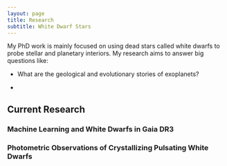 ```yaml
---
layout: page
title: Research
subtitle: White Dwarf Stars
---
```


My PhD work is mainly focused on using dead stars called white dwarfs to probe stellar and planetary interiors. My research aims to answer big questions like: 

- What are the geological and evolutionary stories of exoplanets?

- 

## Current Research

### Machine Learning and White Dwarfs in Gaia DR3

### Photometric Observations of Crystallizing Pulsating White Dwarfs
